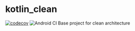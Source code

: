 # kotlin_clean
[![codecov](https://codecov.io/gh/PabloMGrela/kotlin_clean/branch/master/graph/badge.svg)](https://codecov.io/gh/PabloMGrela/kotlin_clean)
![Android CI](https://github.com/PabloMGrela/kotlin_clean/workflows/Android%20CI/badge.svg)
Base project for clean architecture
